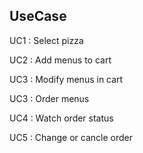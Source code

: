 ## UseCase

UC1 : Select pizza

UC2 : Add menus to cart

UC3 : Modify menus in cart

UC3 : Order menus

UC4 : Watch order status

UC5 : Change or cancle order






